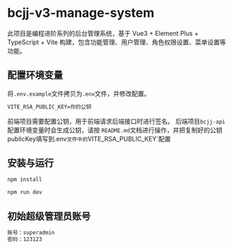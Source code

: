 # bcjj-v3-manage-system

此项目是编程进阶系列的后台管理系统，基于 Vue3 + Element Plus + TypeScript + Vite 构建，包含功能管理、用户管理、角色权限设置、菜单设置等功能。

## 配置环境变量

将`.env.example`文件拷贝为`.env`文件，并修改配置。

```txt
VITE_RSA_PUBLIC_KEY=你的公钥
```

前端项目需要配置公钥，用于前端请求后端接口时进行签名。
后端项目`bcjj-api`配置环境变量时会生成公钥，请按 `README.md`文档进行操作，并把复制好的公钥publicKey填写到.env`文件中的`VITE_RSA_PUBLIC_KEY`配置

## 安装与运行

```sh
npm install
```

```sh
npm run dev
```

## 初始超级管理员账号

```txt
账号：superadmin
密码：123123
```
